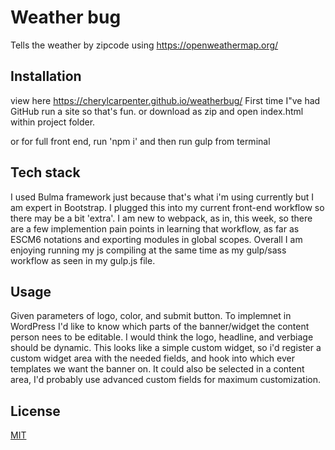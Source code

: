 # Weather bug

Tells the weather by zipcode using https://openweathermap.org/

## Installation
view here https://cherylcarpenter.github.io/weatherbug/
First time I"ve had GitHub run a site so that's fun.
or
download as zip and
open index.html within project folder. 

 or for full front end, run 'npm i' and then run gulp from terminal

## Tech stack
I used Bulma framework just because that's what i'm using currently but I am expert in Bootstrap.
I plugged this into my current front-end workflow so there may be a bit 'extra'.
I am new to webpack, as in, this week,  so there are a few implemention pain points in learning that workflow, as far as ESCM6 notations and exporting modules in global scopes.
Overall I am enjoying running my js compiling at the same time as my gulp/sass workflow as seen in my gulp.js file.

## Usage

Given parameters of logo, color, and submit button.
To implemnet in WordPress I'd like to know which parts of the banner/widget the content person nees to be editable.
I would think the logo, headline, and verbiage should be dynamic.
This looks like a simple custom widget, so i'd register a custom widget area with the needed fields, and hook into which ever templates we want the banner on.
It could also be selected in a content area, I'd probably use advanced custom fields for maximum customization.



## License
[MIT](https://choosealicense.com/licenses/mit/)
